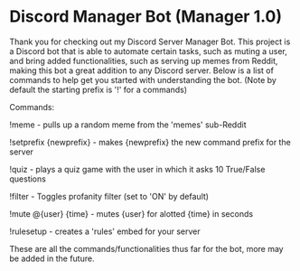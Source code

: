 # Discord Manager Bot (Manager 1.0)
Thank you for checking out my Discord Server Manager Bot. This project is a Discord bot that is able to automate certain tasks,
such as muting a user, and bring added functionalities, such as serving up memes from Reddit, making this bot a great addition
to any Discord server. Below is a list of commands to help get you started with understanding the bot.
(Note by default the starting prefix is '!' for a commands)

Commands:

!meme - pulls up a random meme from the 'memes' sub-Reddit

!setprefix {newprefix} - makes {newprefix} the new command prefix for the server

!quiz - plays a quiz game with the user in which it asks 10 True/False questions

!filter - Toggles profanity filter (set to 'ON' by default)

!mute @{user} {time} - mutes {user} for alotted {time} in seconds

!rulesetup - creates a 'rules' embed for your server

These are all the commands/functionalities thus far for the bot, more may be added in the future.
